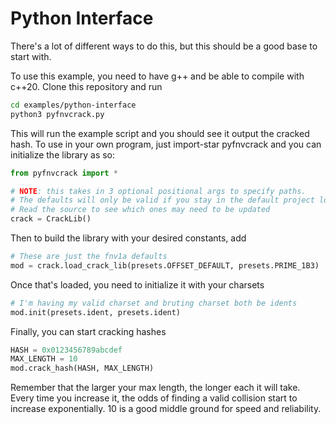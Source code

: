 # Python Interface
There's a lot of different ways to do this, but this should be a good base to start with.

To use this example, you need to have g++ and be able to compile with c++20. Clone this repository and run
```bash
cd examples/python-interface
python3 pyfnvcrack.py
```

This will run the example script and you should see it output the cracked hash. To use in your own program, just import-star pyfnvcrack and you can initialize the library as so:
```py
from pyfnvcrack import *

# NOTE: this takes in 3 optional positional args to specify paths.
# The defaults will only be valid if you stay in the default project location.
# Read the source to see which ones may need to be updated 
crack = CrackLib()
```
Then to build the library with your desired constants, add
```py
# These are just the fnv1a defaults
mod = crack.load_crack_lib(presets.OFFSET_DEFAULT, presets.PRIME_1B3)
```
Once that's loaded, you need to initialize it with your charsets
```py
# I'm having my valid charset and bruting charset both be idents
mod.init(presets.ident, presets.ident)
```
Finally, you can start cracking hashes
```py
HASH = 0x0123456789abcdef
MAX_LENGTH = 10
mod.crack_hash(HASH, MAX_LENGTH)
```

Remember that the larger your max length, the longer each it will take. Every time you increase it,
the odds of finding a valid collision start to increase exponentially. 10 is a good middle ground for speed
and reliability.